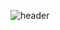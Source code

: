 ![header](https://capsule-render.vercel.app/api?type=wave&color=auto&height=300&section=header&text=KimSinHeung&fontSize=90)



